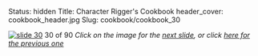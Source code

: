 Status: hidden
Title: Character Rigger's Cookbook
header_cover: cookbook_header.jpg
Slug: cookbook/cookbook_30

[![slide 30](https://dl.dropboxusercontent.com/u/2977490/presentations/cookbook/img30.jpg)](cookbook_31)
30 of 90
_Click on the image for the [next slide](cookbook_31), or click [here for the previous one](cookbook_29)_
